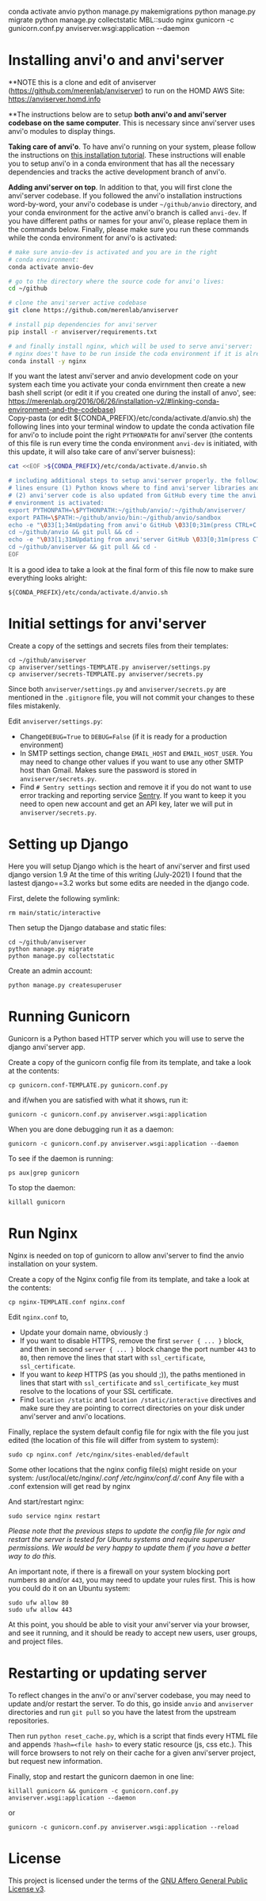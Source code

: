 conda activate anvio
python manage.py makemigrations
python manage.py migrate
python manage.py collectstatic
MBL::sudo nginx
gunicorn -c gunicorn.conf.py anviserver.wsgi:application --daemon

# Installing anvi'o and anvi'server
**NOTE this is a clone and edit of anviserver (https://github.com/merenlab/anviserver) to run on the HOMD AWS Site: https://anviserver.homd.info

**The instructions below are to setup **both anvi'o and anvi'server codebase on the same computer**. This is necessary since anvi'server uses anvi'o modules to display things.

**Taking care of anvi'o**. To have anvi'o running on your system, please follow the instructions on [this installation tutorial](https://merenlab.org/2016/06/26/installation-v2/#5-follow-the-active-development-youre-a-wizard-arry). These instructions will enable you to setup anvi'o in a conda environment that has all the necessary dependencies and tracks the active development branch of anvi'o.

**Adding anvi'server on top**. In addition to that, you will first clone the anvi'server codebase. If you followed the anvi'o installation instructions word-by-word, your anvi'o codebase is under `~/github/anvio` directory, and your conda environment for the active anvi'o branch is called `anvi-dev`. If you have different paths or names for your anvi'o, please replace them in the commands below. Finally, please make sure you run these commands while the conda environment for anvi'o is activated:
 
``` bash
# make sure anvio-dev is activated and you are in the right
# conda environment:
conda activate anvio-dev

# go to the directory where the source code for anvi'o lives:
cd ~/github

# clone the anvi'server active codebase
git clone https://github.com/merenlab/anviserver

# install pip dependencies for anvi'server
pip install -r anviserver/requirements.txt

# and finally install nginx, which will be used to serve anvi'server:
# nginx does't have to be run inside the coda environment if it is already installed on your system.
conda install -y nginx
```
If you want the latest anvi'server and anvio development code on your system each time you activate
your conda envirnment then create a new bash shell script (or edit it if you created one during the install of anvo', see:
https://merenlab.org/2016/06/26/installation-v2/#linking-conda-environment-and-the-codebase)  
Copy-pasta (or edit ${CONDA_PREFIX}/etc/conda/activate.d/anvio.sh) the following lines into your terminal window to update the conda activation file for anvi'o to include point the right `PYTHONPATH` for anvi'server (the contents of this file is run every time the conda environment `anvi-dev` is initiated, with this update, it will also take care of anvi'server buisness):

``` bash
cat <<EOF >${CONDA_PREFIX}/etc/conda/activate.d/anvio.sh

# including additional steps to setup anvi'server properly. the following
# lines ensure (1) Python knows where to find anvi'server libraries and
# (2) anvi'server code is also updated from GitHub every time the anvi'o
# environment is activated:
export PYTHONPATH=\$PYTHONPATH:~/github/anvio/:~/github/anviserver/
export PATH=\$PATH:~/github/anvio/bin:~/github/anvio/sandbox
echo -e "\033[1;34mUpdating from anvi'o GitHub \033[0;31m(press CTRL+C to cancel)\033[0m ..."
cd ~/github/anvio && git pull && cd -
echo -e "\033[1;31mUpdating from anvi'server GitHub \033[0;31m(press CTRL+C to cancel)\033[0m ..."
cd ~/github/anviserver && git pull && cd -
EOF
```

It is a good idea to take a look at the final form of this file now to make sure everything looks alright:

```
${CONDA_PREFIX}/etc/conda/activate.d/anvio.sh
```

# Initial settings for anvi'server

Create a copy of the settings and secrets files from their templates:

```
cd ~/github/anviserver
cp anviserver/settings-TEMPLATE.py anviserver/settings.py
cp anviserver/secrets-TEMPLATE.py anviserver/secrets.py
```

Since both `anviserver/settings.py` and `anviserver/secrets.py` are mentioned in the `.gitignore` file, you will not commit your changes to these files mistakenly.

Edit `anviserver/settings.py`:

* Change`DEBUG=True` to `DEBUG=False` (if it is ready for a production environment)
* In SMTP settings section, change `EMAIL_HOST` and `EMAIL_HOST_USER`. You may need to change other values if you want to use any other SMTP host than Gmail. Makes sure the password is stored in `anviserver/secrets.py`.
* Find `# Sentry settings` section and remove it if you do not want to use error tracking and reporting service [Sentry](https://sentry.io/). If you want to keep it you need to open new account and get an API key, later we will put in `anviserver/secrets.py`.

# Setting up Django

Here you will setup Django which is the heart of anvi'server and first used django version 1.9
At the time of this writing (July-2021) I found that the lastest django==3.2 works but some
edits are needed in the django code.


First, delete the following symlink:

```
rm main/static/interactive
```

Then setup the Django database and static files:

```
cd ~/github/anviserver
python manage.py migrate
python manage.py collectstatic
```

Create an admin account:

```
python manage.py createsuperuser
```

# Running Gunicorn

Gunicorn is a Python based HTTP server which you will use to serve the django anvi'server app.

Create a copy of the gunicorn config file from its template, and take a look at the contents:

```
cp gunicorn.conf-TEMPLATE.py gunicorn.conf.py
```

and if/when you are satisfied with what it shows, run it:

```
gunicorn -c gunicorn.conf.py anviserver.wsgi:application
```

When you are done debugging run it as a daemon:

```
gunicorn -c gunicorn.conf.py anviserver.wsgi:application --daemon
```

To see if the daemon is running:

```
ps aux|grep gunicorn
```

To stop the daemon:

```
killall gunicorn
```

# Run Nginx

Nginx is needed on top of gunicorn to allow anvi'server to find the anvio installation on your system.

Create a copy of the Nginx config file from its template, and take a look at the contents:

```
cp nginx-TEMPLATE.conf nginx.conf
```


Edit `nginx.conf` to,

* Update your domain name, obviously :)
* If you want to disable HTTPS, remove the first `server { ... }` block, and then in second `server { ... }` block change the port number `443` to `80`, then remove the lines that start with `ssl_certificate`, `ssl_certificate`.
* If you want to *keep* HTTPS (as you should ;)), the paths mentioned in lines that start with `ssl_certificate` and `ssl_certificate_key` must resolve to the locations of your SSL certificate.
* Find `location /static` and `location /static/interactive` directives and make sure they are pointing to correct directories on your disk under anvi'server and anvi'o locations.

Finally, replace the system default config file for ngix with the file you just edited (the location of this file will differ from system to system):

```
sudo cp nginx.conf /etc/nginx/sites-enabled/default
```

Some other locations that the nginx config file(s) might reside on your system:
/usr/local/etc/nginx/*.conf
/etc/nginx/conf.d/*.conf
Any file with a .conf extension will get read by nginx 

And start/restart nginx:

```
sudo service nginx restart
```

*Please note that the previous steps to update the config file for ngix and restart the server is tested for Ubuntu systems and require superuser permissions. We would be very happy to update them if you have a better way to do this.*


An important note, if there is a firewall on your system blocking port numbers `80` and/or `443`, you may need to update your rules first. This is how you could do it on an Ubuntu system:

```
sudo ufw allow 80
sudo ufw allow 443
```

At this point, you should be able to visit your anvi'server via your browser, and see it running, and it should be ready to accept new users, user groups, and project files.

# Restarting or updating server

To reflect changes in the anvi'o or anvi'server codebase, you may need to update and/or restart the server. To do this, go inside `anvio` and `anviserver` directories and run `git pull` so you have the latest from the upstream repositories.

Then run `python reset_cache.py`, which is a script that finds every HTML file and appends `?hash=<file hash>` to every static resource (js, css etc.). This will force browsers to not rely on their cache for a given anvi'server project, but request new information.

Finally, stop and restart the gunicorn daemon in one line:

```
killall gunicorn && gunicorn -c gunicorn.conf.py anviserver.wsgi:application --daemon
```
or
```
gunicorn -c gunicorn.conf.py anviserver.wsgi:application --reload
```
# License

This project is licensed under the terms of the [GNU Affero General Public License v3](https://www.gnu.org/licenses/agpl-3.0.en.html).